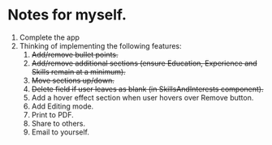 # Notes for myself.

1. Complete the app
2. Thinking of implementing the following features:
   1. ~~Add/remove bullet points.~~
   2. ~~Add/remove additional sections (ensure Education, Experience and Skills remain at a minimum).~~
   3. ~~Move sections up/down.~~
   4. ~~Delete field if user leaves as blank (in SkillsAndInterests component).~~
   5. Add a hover effect section when user hovers over Remove button.
   6. Add Editing mode.
   7. Print to PDF.
   8. Share to others.
   9. Email to yourself.
